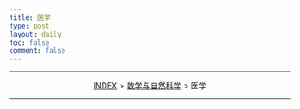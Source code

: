 ```yaml
---
title: 医学
type: post
layout: daily
toc: false
comment: false
---
```

---
<span><center>[INDEX](/gknows/index) > [数学与自然科学](/gknows/数学与自然科学) > 医学</center></span>

---
